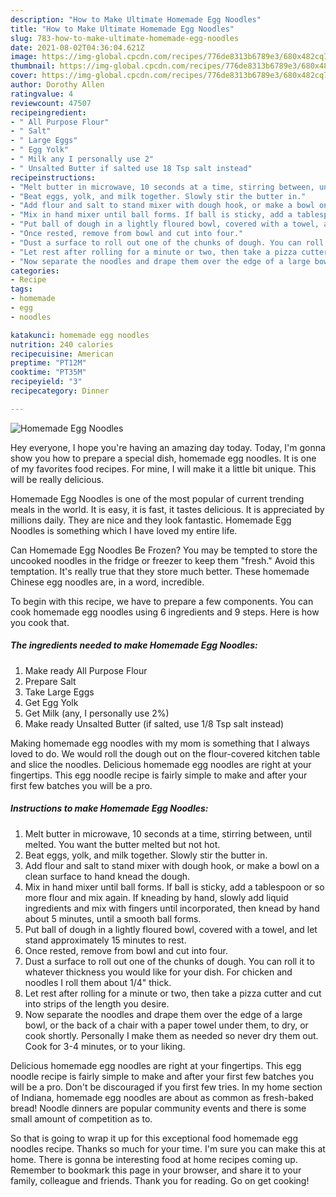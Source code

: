 ```yaml
---
description: "How to Make Ultimate Homemade Egg Noodles"
title: "How to Make Ultimate Homemade Egg Noodles"
slug: 783-how-to-make-ultimate-homemade-egg-noodles
date: 2021-08-02T04:36:04.621Z
image: https://img-global.cpcdn.com/recipes/776de8313b6789e3/680x482cq70/homemade-egg-noodles-recipe-main-photo.jpg
thumbnail: https://img-global.cpcdn.com/recipes/776de8313b6789e3/680x482cq70/homemade-egg-noodles-recipe-main-photo.jpg
cover: https://img-global.cpcdn.com/recipes/776de8313b6789e3/680x482cq70/homemade-egg-noodles-recipe-main-photo.jpg
author: Dorothy Allen
ratingvalue: 4
reviewcount: 47507
recipeingredient:
- " All Purpose Flour"
- " Salt"
- " Large Eggs"
- " Egg Yolk"
- " Milk any I personally use 2"
- " Unsalted Butter if salted use 18 Tsp salt instead"
recipeinstructions:
- "Melt butter in microwave, 10 seconds at a time, stirring between, until melted. You want the butter melted but not hot."
- "Beat eggs, yolk, and milk together. Slowly stir the butter in."
- "Add flour and salt to stand mixer with dough hook, or make a bowl on a clean surface to hand knead the dough."
- "Mix in hand mixer until ball forms. If ball is sticky, add a tablespoon or so more flour and mix again. If kneading by hand, slowly add liquid ingredients and mix with fingers until incorporated, then knead by hand about 5 minutes, until a smooth ball forms."
- "Put ball of dough in a lightly floured bowl, covered with a towel, and let stand approximately 15 minutes to rest."
- "Once rested, remove from bowl and cut into four."
- "Dust a surface to roll out one of the chunks of dough. You can roll it to whatever thickness you would like for your dish. For chicken and noodles I roll them about 1/4&#34; thick."
- "Let rest after rolling for a minute or two, then take a pizza cutter and cut into strips of the length you desire."
- "Now separate the noodles and drape them over the edge of a large bowl, or the back of a chair with a paper towel under them, to dry, or cook shortly. Personally I make them as needed so never dry them out. Cook for 3-4 minutes, or to your liking."
categories:
- Recipe
tags:
- homemade
- egg
- noodles

katakunci: homemade egg noodles 
nutrition: 240 calories
recipecuisine: American
preptime: "PT12M"
cooktime: "PT35M"
recipeyield: "3"
recipecategory: Dinner

---
```



![Homemade Egg Noodles](https://img-global.cpcdn.com/recipes/776de8313b6789e3/680x482cq70/homemade-egg-noodles-recipe-main-photo.jpg)

Hey everyone, I hope you're having an amazing day today. Today, I'm gonna show you how to prepare a special dish, homemade egg noodles. It is one of my favorites food recipes. For mine, I will make it a little bit unique. This will be really delicious.

Homemade Egg Noodles is one of the most popular of current trending meals in the world. It is easy, it is fast, it tastes delicious. It is appreciated by millions daily. They are nice and they look fantastic. Homemade Egg Noodles is something which I have loved my entire life.

Can Homemade Egg Noodles Be Frozen? You may be tempted to store the uncooked noodles in the fridge or freezer to keep them &#34;fresh.&#34; Avoid this temptation. It&#39;s really true that they store much better. These homemade Chinese egg noodles are, in a word, incredible.


To begin with this recipe, we have to prepare a few components. You can cook homemade egg noodles using 6 ingredients and 9 steps. Here is how you cook that.

<!--inarticleads1-->

##### The ingredients needed to make Homemade Egg Noodles:

1. Make ready  All Purpose Flour
1. Prepare  Salt
1. Take  Large Eggs
1. Get  Egg Yolk
1. Get  Milk (any, I personally use 2%)
1. Make ready  Unsalted Butter (if salted, use 1/8 Tsp salt instead)


Making homemade egg noodles with my mom is something that I always loved to do. We would roll the dough out on the flour-covered kitchen table and slice the noodles. Delicious homemade egg noodles are right at your fingertips. This egg noodle recipe is fairly simple to make and after your first few batches you will be a pro. 

<!--inarticleads2-->

##### Instructions to make Homemade Egg Noodles:

1. Melt butter in microwave, 10 seconds at a time, stirring between, until melted. You want the butter melted but not hot.
1. Beat eggs, yolk, and milk together. Slowly stir the butter in.
1. Add flour and salt to stand mixer with dough hook, or make a bowl on a clean surface to hand knead the dough.
1. Mix in hand mixer until ball forms. If ball is sticky, add a tablespoon or so more flour and mix again. If kneading by hand, slowly add liquid ingredients and mix with fingers until incorporated, then knead by hand about 5 minutes, until a smooth ball forms.
1. Put ball of dough in a lightly floured bowl, covered with a towel, and let stand approximately 15 minutes to rest.
1. Once rested, remove from bowl and cut into four.
1. Dust a surface to roll out one of the chunks of dough. You can roll it to whatever thickness you would like for your dish. For chicken and noodles I roll them about 1/4&#34; thick.
1. Let rest after rolling for a minute or two, then take a pizza cutter and cut into strips of the length you desire.
1. Now separate the noodles and drape them over the edge of a large bowl, or the back of a chair with a paper towel under them, to dry, or cook shortly. Personally I make them as needed so never dry them out. Cook for 3-4 minutes, or to your liking.


Delicious homemade egg noodles are right at your fingertips. This egg noodle recipe is fairly simple to make and after your first few batches you will be a pro. Don&#39;t be discouraged if you first few tries. In my home section of Indiana, homemade egg noodles are about as common as fresh-baked bread! Noodle dinners are popular community events and there is some small amount of competition as to. 

So that is going to wrap it up for this exceptional food homemade egg noodles recipe. Thanks so much for your time. I'm sure you can make this at home. There is gonna be interesting food at home recipes coming up. Remember to bookmark this page in your browser, and share it to your family, colleague and friends. Thank you for reading. Go on get cooking!
